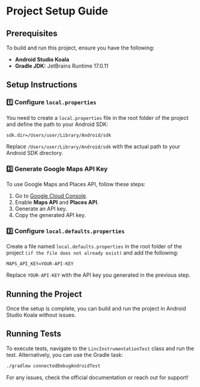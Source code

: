 # Project Setup Guide

## Prerequisites
To build and run this project, ensure you have the following:
- **Android Studio Koala**
- **Gradle JDK:** JetBrains Runtime 17.0.11

## Setup Instructions

### 1️⃣ Configure `local.properties`
You need to create a `local.properties` file in the root folder of the project and define the path to your Android SDK:
```properties
sdk.dir=/Users/user/Library/Android/sdk
```
Replace `/Users/user/Library/Android/sdk` with the actual path to your Android SDK directory.

### 2️⃣ Generate Google Maps API Key
To use Google Maps and Places API, follow these steps:
1. Go to [Google Cloud Console](https://developers.google.com/maps/documentation/places/android-sdk/cloud-setup).
2. Enable **Maps API** and **Places API**.
3. Generate an API key.
4. Copy the generated API key.

### 3️⃣ Configure `local.defaults.properties`
Create a file named `local.defaults.properties` in the root folder of the project `(if the file does not already exist)` and add the following:
```properties
MAPS_API_KEY=YOUR-API-KEY
```
Replace `YOUR-API-KEY` with the API key you generated in the previous step.

## Running the Project
Once the setup is complete, you can build and run the project in Android Studio Koala without issues.

## Running Tests
To execute tests, navigate to the `LincInstrumentationTest` class and run the test. Alternatively, you can use the Gradle task:
```sh
./gradlew connectedDebugAndroidTest
```

For any issues, check the official documentation or reach out for support!

